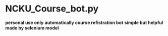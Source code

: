 # NCKU_Course_bot.py
**personal use only**
**automatically course refistration bot**
**simple but helpful**
**made by selenium model**
